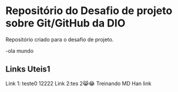 # Repositório do Desafio de projeto sobre Git/GitHub da DIO
Repositório criado para o desafio de projeto.

-ola mundo 
## Links Uteis1
Link 1: teste0
12222
Link 2:tes
2😹😂
Treinando MD
Han
 link
